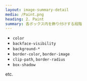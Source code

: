 ```yaml
---
layout: image-summary-detail
media: /Paint.png
heading: 2. Paint
summary: 各ボックス内を飾り付けする段階
---
```


- `color`
- `backface-visibility`
- `background-*`
- `border-color`, `border-image`
- `clip-path`, `border-radius`
- `box-shadow`

etc.

<!--
Paint段階で適用されるのは、各要素に閉じたスタイルなので、値を変えたときにレイアウトをやり直す必要はありません。

しかし、領域内のピクセル一つ一つを塗りつぶす処理が走ることになるので、Paintは最も時間がかかるフェーズですし、プロパティによっては特に注意が必要です。
-->